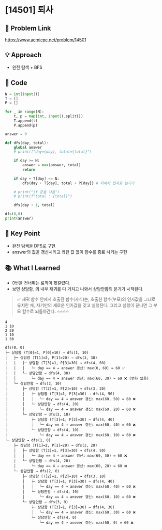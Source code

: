 # [14501] 퇴사

## 🔗 Problem Link  
https://www.acmicpc.net/problem/14501

## 💡 Approach  
- 완전 탐색 + BFS

## 🧾 Code  
```python
N = int(input())
T = []
P = []

for _ in range(N):
    t, p = map(int, input().split())
    T.append(t)
    P.append(p)

answer = 0

def dfs(day, total):
    global answer
    # print(f"day={day}, total={total}") 

    if day >= N:
        answer = max(answer, total)
        return 
    
    if day + T[day] <= N:
        dfs(day + T[day], total + P[day]) # 더해서 인자로 넘기기 

    # print("if 문을 나옴")
    # print(f"total : {total}")

    dfs(day + 1, total)

dfs(0,0)
print(answer)
```

## 🎯 Key Point  
- 완전 탐색을 DFS로 구현. 
- answer의 값을 갱신시키고 리턴 값 없이 함수를 종료 시키는 구현 

## 📚 What I Learned  
- 0번을 건너뛰는 로직이 헷갈렸다. 
- 보면 상담함. 의 내부 재귀를 다 거치고 나와서 상담안함의 분기가 시작된다. 
> ✅ 재귀 함수 안에서 호출된 함수(자식)는, 호출한 함수(부모)의 인자값을 그대로 유지한 채,
> 자기만의 새로운 인자값을 갖고 실행된다. 그리고 실행이 끝나면 그 부모 함수로 되돌아간다. ⭐️⭐️⭐️⭐️

```plaintext
4
1 10
2 20
1 10
1 30
```

```plaintext
dfs(0, 0)
├─ 상담함 (T[0]=1, P[0]=10) → dfs(1, 10)
│   ├─ 상담함 (T[1]=2, P[1]=20) → dfs(3, 30)
│   │   ├─ 상담함 (T[3]=1, P[3]=30) → dfs(4, 60)
│   │   │   └─ day == 4 → answer 갱신: max(0, 60) = 60 ✅
│   │   └─ 상담안함 → dfs(4, 30)
│   │       └─ day == 4 → answer 갱신: max(60, 30) = 60 ❌ (변화 없음)
│   └─ 상담안함 → dfs(2, 10)
│       ├─ 상담함 (T[2]=1, P[2]=10) → dfs(3, 20)
│       │   ├─ 상담함 (T[3]=1, P[3]=30) → dfs(4, 50)
│       │   │   └─ day == 4 → answer 갱신: max(60, 50) = 60 ❌
│       │   └─ 상담안함 → dfs(4, 20)
│       │       └─ day == 4 → answer 갱신: max(60, 20) = 60 ❌
│       └─ 상담안함 → dfs(3, 10)
│           ├─ 상담함 (T[3]=1, P[3]=30) → dfs(4, 40)
│           │   └─ day == 4 → answer 갱신: max(60, 40) = 60 ❌
│           └─ 상담안함 → dfs(4, 10)
│               └─ day == 4 → answer 갱신: max(60, 10) = 60 ❌
└─ 상담안함 → dfs(1, 0)
    ├─ 상담함 (T[1]=2, P[1]=20) → dfs(3, 20)
    │   ├─ 상담함 (T[3]=1, P[3]=30) → dfs(4, 50)
    │   │   └─ day == 4 → answer 갱신: max(60, 50) = 60 ❌
    │   └─ 상담안함 → dfs(4, 20)
    │       └─ day == 4 → answer 갱신: max(60, 20) = 60 ❌
    └─ 상담안함 → dfs(2, 0)
        ├─ 상담함 (T[2]=1, P[2]=10) → dfs(3, 10)
        │   ├─ 상담함 (T[3]=1, P[3]=30) → dfs(4, 40)
        │   │   └─ day == 4 → answer 갱신: max(60, 40) = 60 ❌
        │   └─ 상담안함 → dfs(4, 10)
        │       └─ day == 4 → answer 갱신: max(60, 10) = 60 ❌
        └─ 상담안함 → dfs(3, 0)
            ├─ 상담함 (T[3]=1, P[3]=30) → dfs(4, 30)
            │   └─ day == 4 → answer 갱신: max(60, 30) = 60 ❌
            └─ 상담안함 → dfs(4, 0)
                └─ day == 4 → answer 갱신: max(60, 0) = 60 ❌
```
